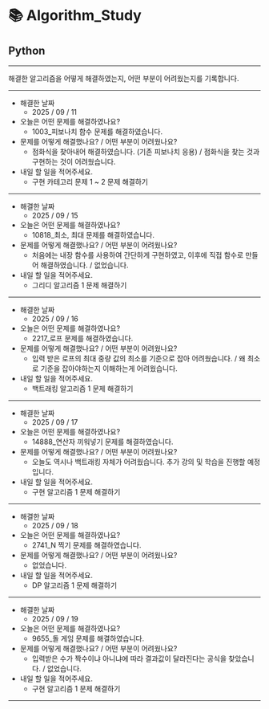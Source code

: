 # 📚 Algorithm_Study

## Python

---

해결한 알고리즘을 어떻게 해결하였는지, 어떤 부분이 어려웠는지를 기록합니다.

---

- 해결한 날짜
  - 2025 / 09 / 11
- 오늘은 어떤 문제를 해결하였나요?
  - 1003\_피보나치 함수 문제를 해결하였습니다.
- 문제를 어떻게 해결했나요? / 어떤 부분이 어려웠나요?
  - 점화식을 찾아내어 해결하였습니다. (기존 피보나치 응용) / 점화식을 찾는 것과 구현하는 것이 어려웠습니다.
- 내일 할 일을 적어주세요.
  - 구현 카테고리 문제 1 ~ 2 문제 해결하기

---

- 해결한 날짜
  - 2025 / 09 / 15
- 오늘은 어떤 문제를 해결하였나요?
  - 10818\_최소, 최대 문제를 해결하였습니다.
- 문제를 어떻게 해결했나요? / 어떤 부분이 어려웠나요?
  - 처음에는 내장 함수를 사용하여 간단하게 구현하였고, 이후에 직접 함수로 만들어 해결하였습니다. / 없었습니다.
- 내일 할 일을 적어주세요.
  - 그리디 알고리즘 1 문제 해결하기

---

- 해결한 날짜
  - 2025 / 09 / 16
- 오늘은 어떤 문제를 해결하였나요?
  - 2217\_로프 문제를 해결하였습니다.
- 문제를 어떻게 해결했나요? / 어떤 부분이 어려웠나요?
  - 입력 받은 로프의 최대 중량 값의 최소를 기준으로 잡아 어려웠습니다. / 왜 최소로 기준을 잡아야하는지 이해하는게 어려웠습니다.
- 내일 할 일을 적어주세요.
  - 백트래킹 알고리즘 1 문제 해결하기

---

- 해결한 날짜
  - 2025 / 09 / 17
- 오늘은 어떤 문제를 해결하였나요?
  - 14888\_연산자 끼워넣기 문제를 해결하였습니다.
- 문제를 어떻게 해결했나요? / 어떤 부분이 어려웠나요?
  - 오늘도 역시나 백트래킹 자체가 어려웠습니다. 추가 강의 및 학습을 진행할 예정입니다.
- 내일 할 일을 적어주세요.
  - 구현 알고리즘 1 문제 해결하기

---

- 해결한 날짜
  - 2025 / 09 / 18
- 오늘은 어떤 문제를 해결하였나요?
  - 2741_N 찍기 문제를 해결하였습니다.
- 문제를 어떻게 해결했나요? / 어떤 부분이 어려웠나요?
  - 없었습니다.
- 내일 할 일을 적어주세요.
  - DP 알고리즘 1 문제 해결하기

---

- 해결한 날짜
  - 2025 / 09 / 19
- 오늘은 어떤 문제를 해결하였나요?
  - 9655\_돌 게임 문제를 해결하였습니다.
- 문제를 어떻게 해결했나요? / 어떤 부분이 어려웠나요?
  - 입력받은 수가 짝수이냐 아니냐에 따라 결과값이 달라진다는 공식을 찾았습니다. / 없었습니다.
- 내일 할 일을 적어주세요.
  - 구현 알고리즘 1 문제 해결하기

---
